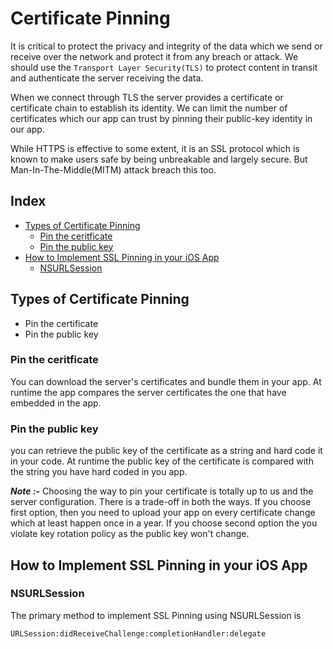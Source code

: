 # **Certificate Pinning**

It is critical to protect the privacy and integrity of the data which we send or receive over the network and protect it from any breach or attack. We should use the `Transport Layer Security(TLS)` to protect content in transit and authenticate the server receiving the data.

When we connect through TLS the server provides a certificate or certificate chain to establish its identity. We can limit the number of certificates which our app can trust by pinning their public-key identity in our app.

While HTTPS is effective to some extent, it is an SSL protocol which is known to make users safe by being unbreakable and largely secure. But Man-In-The-Middle(MITM) attack breach this too.

## Index
* [Types of Certificate Pinning](#Types-of-Certificate-Pinning)
    + [Pin the ceritficate](#Pin-the-ceritficate)
    + [Pin the public key](#Pin-the-public-key)
* [How to Implement SSL Pinning in your iOS App](#How-to-ImplementSSL-Pinning-in-your-iOS-App)
    + [NSURLSession](#NSURLSession)

## Types of Certificate Pinning

* Pin the certificate
* Pin the public key

### Pin the ceritficate

You can download the server's certificates and bundle them in your app. At runtime the app compares the server certificates the one that have embedded in the app.

### Pin the public key

you can retrieve the public key of the certificate as a string and hard code it in your code. At runtime the public key of the certificate is compared with the string you have hard coded in you app.

***Note :-*** Choosing the way to pin your certificate is totally up to us and the server configuration. There is a trade-off in both the ways. If you choose first option, then you need to upload your app on every certificate change which at least happen once in a year. If you choose second option the you violate key rotation policy as the public key won't change.


## How to Implement SSL Pinning in your iOS App

### NSURLSession

The primary method to implement SSL Pinning using NSURLSession is 
```
URLSession:didReceiveChallenge:completionHandler:delegate
```
